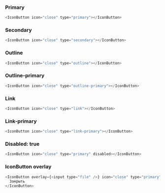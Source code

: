 ### Primary

```js
<IconButton icon="close" type="primary"></IconButton>
```

### Secondary

```js
<IconButton icon="close" type="secondary"></IconButton>
```

### Outline

```js
<IconButton icon="close" type="outline"></IconButton>
```

### Outline-primary

```js
<IconButton icon="close" type="outline-primary"></IconButton>
```

### Link

```js
<IconButton icon="close" type="link"></IconButton>
```

### Link-primary

```js
<IconButton icon="close" type="link-primary"></IconButton>
```

### Disabled: true

```js
<IconButton icon="close" type="primary" disabled></IconButton>
```

### IconButton overlay

```js
<IconButton overlay={<input type="file" />} icon="close" type="primary">
  Закрыть
</IconButton>
```
